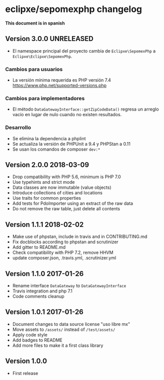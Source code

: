 # eclipxe/sepomexphp changelog

**This document is in spanish**

## Version 3.0.0 UNRELEASED

- El namespace principal del proyecto cambia de `Eclipxe\SepomexPhp` a `Eclipxe\Eclipxe\SepomexPhp`.

### Cambios para usuarios

- La versión mínima requerida es PHP versión 7.4 <https://www.php.net/supported-versions.php>

### Cambios para implementadores

- El método `DataGatewayInterface::getZipCodeData()` regresa un arreglo vacío en lugar de nulo cuando no existen resultados.

### Desarrollo

- Se elimina la dependencia a phplint
- Se actualiza la versión de PHPUnit a 9.4 y PHPStan a 0.11
- Se usan los comandos de composer `dev:*`


## Version 2.0.0 2018-03-09

- Drop compatibility with PHP 5.6, minimum is PHP 7.0
- Use typehints and strict mode
- Data classes are now immutable (value objects)
- Introduce collections of cities and locations
- Use traits for common properties
- Add tests for PdoImporter using an extract of the raw data
- Do not remove the raw table, just delete all contents

## Version 1.1.1 2018-02-02

- Make use of phpstan, include in travis and in CONTRIBUTING.md
- Fix docblocks according to phpstan and scrutinizer
- Add gitter to README.md
- Check compatibility with PHP 7.2, remove HHVM
- update composer.json, .travis.yml, .scrutinizer.yml

## Version 1.1.0 2017-01-26

- Rename interface `DataGateway` to `DataGatewayInterface`
- Travis integration and php 7.1
- Code comments cleanup

## Version 1.0.1 2017-01-26

- Document changes to data source license "uso libre mx"
- Move assets to `/assets/` instead of `/test/assets/`
- Apply code style
- Add badges to README
- Add more files to make it a first class library

## Version 1.0.0

- First release
